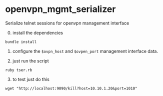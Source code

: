 # openvpn_mgmt_serializer
Serialize telnet sessions for openvpn management interface

0.  install the dependencies

```
bundle install
```

1. configure the `$ovpn_host` and `$ovpen_port` management interface data.


2. just run the script
```
ruby tser.rb
```


3. to test just do this
```
wget "http://localhost:9090/kill?host=10.10.1.20&port=1010"
```



